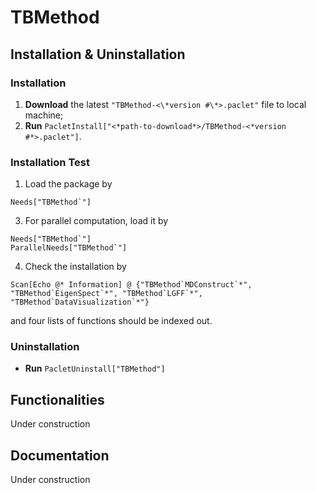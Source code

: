 # TBMethod

## Installation & Uninstallation
### Installation
1. **Download** the latest `"TBMethod-<\*version #\*>.paclet"` file to local machine;
2. **Run** `PacletInstall["<*path-to-download*>/TBMethod-<*version #*>.paclet"]`.

### Installation Test
1. Load the package by 
```
Needs["TBMethod`"]
```
3. For parallel computation, load it by
```
Needs["TBMethod`"]
ParallelNeeds["TBMethod`"]
```	
4. Check the installation by
```
Scan[Echo @* Information] @ {"TBMethod`MDConstruct`*", "TBMethod`EigenSpect`*", "TBMethod`LGFF`*", "TBMethod`DataVisualization`*"}
```
and four lists of functions should be indexed out.

### Uninstallation
- **Run** `PacletUninstall["TBMethod"]`

## Functionalities
Under construction

## Documentation
Under construction
